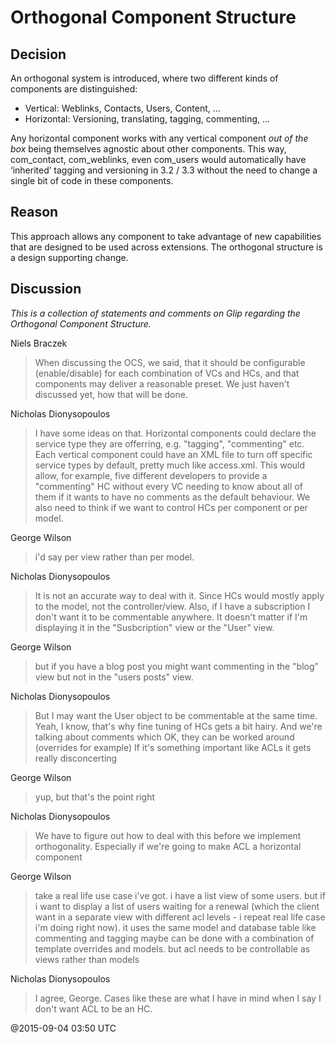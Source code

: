 # Orthogonal Component Structure

## Decision
 
An orthogonal system is introduced, where two different kinds of components are distinguished: 

  - Vertical: Weblinks, Contacts, Users, Content, ... 
  - Horizontal: Versioning, translating, tagging, commenting, ... 

Any horizontal component works with any vertical component *out of the box* being themselves 
agnostic about other components. This way, com_contact, com_weblinks, even com_users 
would automatically have ‘inherited’ tagging and versioning in 3.2 / 3.3 without the need to 
change a single bit of code in these components. 

## Reason

This approach allows any component to take advantage of new capabilities that are designed to 
be used across extensions. The orthogonal structure is a design supporting change.

## Discussion

*This is a collection of statements and comments on Glip regarding the Orthogonal Component Structure.*

Niels Braczek
> When discussing the OCS, we said, that it should be configurable (enable/disable) for each combination of VCs and HCs,
> and that components may deliver a reasonable preset. We just haven't discussed yet, how that will be done.

Nicholas Dionysopoulos
> I have some ideas on that.
> Horizontal components could declare the service type they are offerring, e.g. "tagging", "commenting" etc.
> Each vertical component could have an XML file to turn off specific service types by default, pretty much like access.xml.
> This would allow, for example, five different developers to provide a "commenting" HC without every VC needing to know
> about all of them if it wants to have no comments as the default behaviour.
> We also need to think if we want to control HCs per component or per model.

George Wilson
> i'd say per view rather than per model.

Nicholas Dionysopoulos
> It is not an accurate way to deal with it.
> Since HCs would mostly apply to the model, not the controller/view.
> Also, if I have a subscription I don't want it to be commentable anywhere.
> It doesn't matter if I'm displaying it in the "Susbcription" view or the "User" view.

George Wilson
> but if you have a blog post you might want commenting in the "blog" view but not in the "users posts" view.

Nicholas Dionysopoulos
> But I may want the User object to be commentable at the same time.
> Yeah, I know, that's why fine tuning of HCs gets a bit hairy.
> And we're talking about comments which OK, they can be worked around (overrides for example)
> If it's something important like ACLs it gets really disconcerting

George Wilson
> yup, but that's the point right

Nicholas Dionysopoulos
> We have to figure out how to deal with this before we implement orthogonality.
> Especially if we're going to make ACL a horizontal component

George Wilson
> take a real life use case i've got. i have a list view of some users. but if i want to display a list of users waiting
> for a renewal (which the client want in a separate view with different acl levels - i repeat real life case i'm doing
> right now). it uses the same model and database table
> like commenting and tagging maybe can be done with a combination of template overrides and models. but acl needs
> to be controllable as views rather than models

Nicholas Dionysopoulos
> I agree, George. Cases like these are what I have in mind when I say I don't want ACL to be an HC.

@2015-09-04 03:50 UTC
